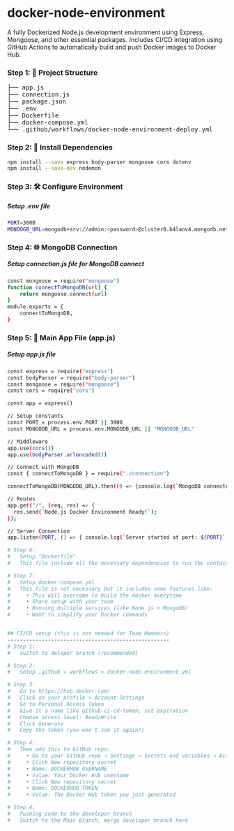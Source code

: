 # docker-node-environment

A fully Dockerized Node.js development environment using Express, Mongoose, and other essential packages. Includes CI/CD integration using GitHub Actions to automatically build and push Docker images to Docker Hub.

### Step 1: 📁 Project Structure
<pre>
├── app.js
├── connection.js
├── package.json
├── .env
├── Dockerfile
├── docker-compose.yml
└── .github/workflows/docker-node-environment-deploy.yml
</pre>

### Step 2: 🔧 Install Dependencies
```bash
npm install --save express body-parser mongoose cors dotenv
npm install --save-dev nodemon
```

### Step 3: 🛠️ Configure Environment
#####   Setup .env file
```bash
PORT=3000
MONDOGB_URL=mongodb+srv://admin:<password>@cluster0.b4laov4.mongodb.net/<db_name>?retryWrites=true&w=majority&appName=Cluster0
```

### Step 4: 🌐 MongoDB Connection
#####   Setup connection.js file for MongoDB connect
```bash
const mongoose = require("mongoose")
function connectToMongoDB(url) {
    return mongoose.connect(url)
}
module.exports = {
    connectToMongoDB,
}
```

### Step 5: 🚀 Main App File (app.js)
#####   Setup app.js file
```bash
const express = require("express")
const bodyParser = require("body-parser")
const mongoose = require("mongoose")
const cors = require("cors")

const app = express()

// Setup constants
const PORT = process.env.PORT || 3000
const MONGODB_URL = process.env.MONGODB_URL || "MONGODB_URL"

// Middleware
app.use(cors())
app.use(bodyParser.urlencoded())

// Connect with MongoDB
const { connectToMongoDB } = require("./connection")

connectToMongoDB(MONGODB_URL).then(() => {console.log(`MongoDB connected successfully.`);}).catch((err) => {console.log(`Error in MongoDB connection.`, err.message)})

// Routes
app.get("/", (req, res) => {
  res.send(`Node.js Docker Environment Ready!`);
});

// Server Connection
app.listen(PORT, () => { console.log(`Server started at port: ${PORT}`);})

# Step 6: 
#   Setup "Dockerfile"
#   This file include all the necessary dependencies to run the container

# Step 7:
#   Setup docker-compose.yml
#   This file is not necessary but it includes some features like:
#     • This will overcome to build the docker everytime
#     • Share setup with your team
#     • Running multiple services (like Node.js + MongoDB)
#     • Want to simplify your Docker commands


## CI/CD setup (this is not needed for Team Members)
----------------------------------------------------
# Step 1:
#   Switch to deloper branch (recommended)

# Step 2:
#   Setup .github > workflows > docker-node-environment.yml

# Step 3:
#   Go to https://hub.docker.com/
#   Click on your profile > Account Settings
#   Go to Personal Access Token
#   Give it a name like github-ci-cd-token, set expiration
#   Choose access level: Read/Write
#   Click Generate
#   Copy the token (you won’t see it again!)

# Step 4:
#   Then add this to GitHub repo:
#     • Go to your GitHub repo → Settings → Secrets and variables → Actions
#     • Click New repository secret
#     • Name: DOCKERHUB_USERNAME
#     • Value: Your Docker Hub username
#     • Click New repository secret
#     • Name: DOCKERHUB_TOKEN
#     •	Value: The Docker Hub token you just generated

# Step 4:
#   Pushing code to the developer branch
#   Switch to the Main Branch, merge developer branch here
